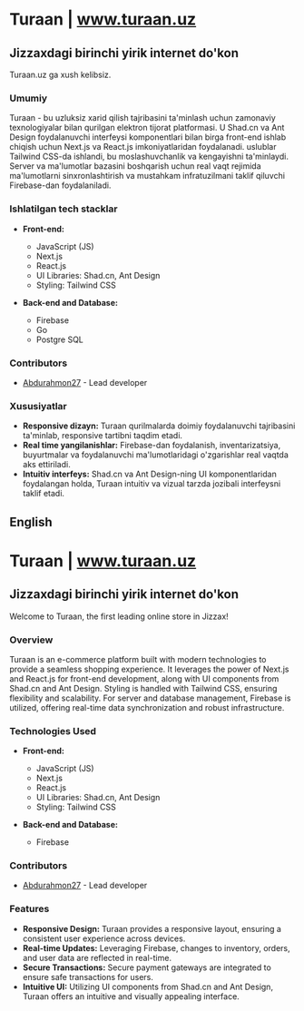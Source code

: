 # Turaan | www.turaan.uz

## Jizzaxdagi birinchi yirik internet do'kon

Turaan.uz ga xush kelibsiz.

### Umumiy

Turaan - bu uzluksiz xarid qilish tajribasini ta'minlash uchun zamonaviy texnologiyalar bilan qurilgan elektron tijorat platformasi. U Shad.cn va Ant Design foydalanuvchi interfeysi komponentlari bilan birga front-end ishlab chiqish uchun Next.js va React.js imkoniyatlaridan foydalanadi. uslublar Tailwind CSS-da ishlandi, bu moslashuvchanlik va kengayishni ta'minlaydi. Server va ma'lumotlar bazasini boshqarish uchun real vaqt rejimida ma'lumotlarni sinxronlashtirish va mustahkam infratuzilmani taklif qiluvchi Firebase-dan foydalaniladi.

### Ishlatilgan tech stacklar

- **Front-end:**
  - JavaScript (JS)
  - Next.js
  - React.js
  - UI Libraries: Shad.cn, Ant Design
  - Styling: Tailwind CSS

- **Back-end and Database:**
  - Firebase
  - Go
  - Postgre SQL

### Contributors

- [Abdurahmon27](https://github.com/abdurahmon27) - Lead developer

### Xususiyatlar

- **Responsive dizayn:** Turaan qurilmalarda doimiy foydalanuvchi tajribasini ta'minlab, responsive tartibni taqdim etadi.
- **Real time yangilanishlar:** Firebase-dan foydalanish, inventarizatsiya, buyurtmalar va foydalanuvchi ma'lumotlaridagi o'zgarishlar real vaqtda aks ettiriladi.
- **Intuitiv interfeys:** Shad.cn va Ant Design-ning UI komponentlaridan foydalangan holda, Turaan intuitiv va vizual tarzda jozibali interfeysni taklif etadi.

## English

# Turaan | www.turaan.uz

## Jizzaxdagi birinchi yirik internet do'kon

Welcome to Turaan, the first leading online store in Jizzax!

### Overview

Turaan is an e-commerce platform built with modern technologies to provide a seamless shopping experience. It leverages the power of Next.js and React.js for front-end development, along with UI components from Shad.cn and Ant Design. Styling is handled with Tailwind CSS, ensuring flexibility and scalability. For server and database management, Firebase is utilized, offering real-time data synchronization and robust infrastructure.

### Technologies Used

- **Front-end:**
  - JavaScript (JS)
  - Next.js
  - React.js
  - UI Libraries: Shad.cn, Ant Design
  - Styling: Tailwind CSS

- **Back-end and Database:**
  - Firebase

### Contributors

- [Abdurahmon27](https://github.com/abdurahmon27) - Lead developer

### Features

- **Responsive Design:** Turaan provides a responsive layout, ensuring a consistent user experience across devices.
- **Real-time Updates:** Leveraging Firebase, changes to inventory, orders, and user data are reflected in real-time.
- **Secure Transactions:** Secure payment gateways are integrated to ensure safe transactions for users.
- **Intuitive UI:** Utilizing UI components from Shad.cn and Ant Design, Turaan offers an intuitive and visually appealing interface.
